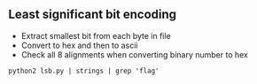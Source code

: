 ## Least significant bit encoding
- Extract smallest bit from each byte in file
- Convert to hex and then to ascii
- Check all 8 alignments when converting binary number to hex

`python2 lsb.py | strings | grep 'flag'`

